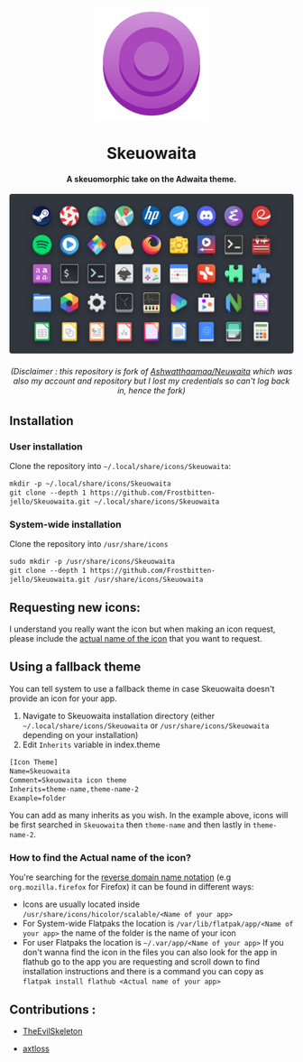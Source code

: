 <p align="center">
    <img src="img/Skeuowaita.png" width="200" height="200" alt="Logotype">
</p>
<h1 align="center"> Skeuowaita </h1>
<h4 align="center"> A skeuomorphic take on the Adwaita theme. </h4>


![icons showcase][showcase]                                                                                  

[showcase]: img/Showcase.png "Showcase image"

<h6 align="center"> (Disclaimer : this repository is fork of <a href="https://github.com/Ashwatthaamaa/Neuwaita">Ashwatthaamaa/Neuwaita</a> which was also my account and repository but I lost my credentials so can't log back in, hence the fork)</h6>

## Installation
### User installation
Clone the repository into `~/.local/share/icons/Skeuowaita`:
```
mkdir -p ~/.local/share/icons/Skeuowaita
git clone --depth 1 https://github.com/Frostbitten-jello/Skeuowaita.git ~/.local/share/icons/Skeuowaita
```
### System-wide installation
Clone the repository into `/usr/share/icons`
```
sudo mkdir -p /usr/share/icons/Skeuowaita
git clone --depth 1 https://github.com/Frostbitten-jello/Skeuowaita.git /usr/share/icons/Skeuowaita
```

## Requesting new icons:
I understand you really want the icon but when making an icon request, please include the [actual name of the icon](#how-to-find-the-actual-name-of-the-icon) that you want to request.

## Using a fallback theme
You can tell system to use a fallback theme in case Skeuowaita doesn't provide an icon for your app.
1. Navigate to Skeuowaita installation directory (either `~/.local/share/icons/Skeuowaita` or `/usr/share/icons/Skeuowaita` depending on your installation)
2. Edit `Inherits` variable in index.theme
```
[Icon Theme]
Name=Skeuowaita
Comment=Skeuowaita icon theme
Inherits=theme-name,theme-name-2
Example=folder
```
You can add as many inherits as you wish. In the example above, icons will be first searched in `Skeuowaita` then `theme-name` and then lastly in `theme-name-2`.
### How to find the **Actual name** of the icon?
You're searching for the [reverse domain name notation](https://en.wikipedia.org/wiki/Reverse_domain_name_notation) (e.g `org.mozilla.firefox` for Firefox) it can be found in different ways:
* Icons are usually located inside `/usr/share/icons/hicolor/scalable/<Name of your app>`
* For System-wide Flatpaks the location is `/var/lib/flatpak/app/<Name of your app>` the name of the folder is the name of your icon
* For user Flatpaks the location is `~/.var/app/<Name of your app>`
If you don't wanna find the icon in the files you can also look for the app in flathub go to the app you are requesting and scroll down to find installation instructions and there is a command you can copy as `flatpak install flathub <Actual name of your app>`

## Contributions :
* [TheEvilSkeleton](https://github.com/TheEvilSkeleton)

* [axtloss](https://github.com/axtloss)
